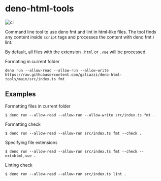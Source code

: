 # deno-html-tools

![ci](https://github.com/galiazzi/deno-html-tools/actions/workflows/ci.yaml/badge.svg)

Command line tool to use deno fmt and lint in html-like files. The tool finds
any content inside `script` tags and processes the content with deno fmt / lint.

By default, all files with the extension `.html` or `.vue` will be processed.

Formating in current folder

```
deno run --allow-read --allow-run --allow-write https://raw.githubusercontent.com/galiazzi/deno-html-tools/main/src/index.ts fmt
```

## Examples

Formatting files in current folder

```
$ deno run --allow-read --allow-run --allow-write src/index.ts fmt .
```

Formatting check

```
$ deno run --allow-read --allow-run src/index.ts fmt --check .
```

Specifying file extensions

```
$ deno run --allow-read --allow-run src/index.ts fmt --check --ext=html,vue .
```

Linting check

```
$ deno run --allow-read --allow-run src/index.ts lint .
```

```
```
